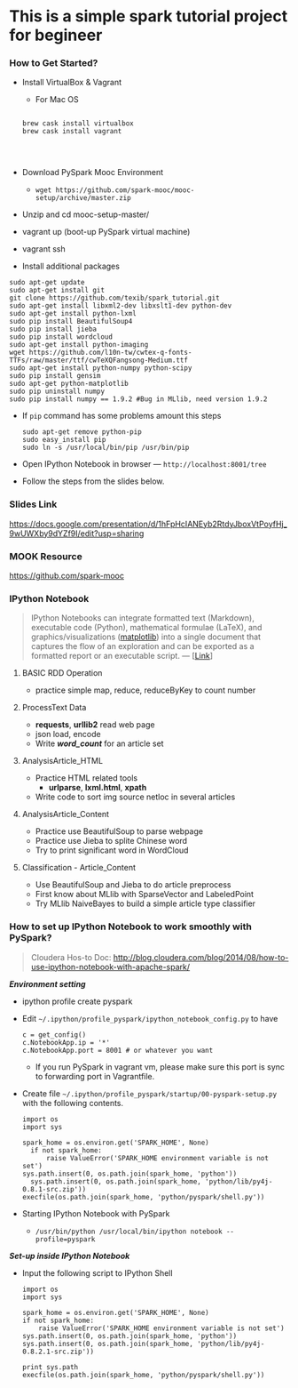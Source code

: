 # This is a simple spark tutorial project for begineer



### How to Get Started?

- Install VirtualBox & Vagrant
  - For Mac OS
  <pre><code>
  brew cask install virtualbox
  brew cask install vagrant
  </code><pre>
  
- Download PySpark Mooc Environment
  
  - `wget https://github.com/spark-mooc/mooc-setup/archive/master.zip`
  
- Unzip and cd mooc-setup-master/
  
- vagrant up (boot-up PySpark virtual machine)
  
- vagrant ssh
  
- Install additional packages
  
 ``` shell
sudo apt-get update
sudo apt-get install git
git clone https://github.com/texib/spark_tutorial.git
sudo apt-get install libxml2-dev libxslt1-dev python-dev
sudo apt-get install python-lxml
sudo pip install BeautifulSoup4
sudo pip install jieba
sudo pip install wordcloud
sudo apt-get install python-imaging
wget https://github.com/l10n-tw/cwtex-q-fonts-TTFs/raw/master/ttf/cwTeXQFangsong-Medium.ttf
sudo apt-get install python-numpy python-scipy
sudo pip install gensim
sudo apt-get python-matplotlib
sudo pip uninstall numpy
sudo pip install numpy == 1.9.2 #Bug in MLlib, need version 1.9.2
 ```
- If `pip` command has some problems amount this steps
  
  ``` shell
  sudo apt-get remove python-pip
  sudo easy_install pip
  sudo ln -s /usr/local/bin/pip /usr/bin/pip
  ```
  
- Open IPython Notebook in browser — `http://localhost:8001/tree`
  
- Follow the steps from the slides below.



### Slides Link

https://docs.google.com/presentation/d/1hFpHcIANEyb2RtdyJboxVtPoyfHj_9wUWXby9dYZf9I/edit?usp=sharing



### MOOK Resource

https://github.com/spark-mooc



### IPython Notebook

> IPython Notebooks can integrate formatted text (Markdown), executable code (Python), mathematical formulae (LaTeX), and graphics/visualizations ([matplotlib](http://matplotlib.org/)) into a single document that captures the flow of an exploration and can be exported as a formatted report or an executable script. — [[Link](http://blog.cloudera.com/blog/2014/08/how-to-use-ipython-notebook-with-apache-spark/)]

1. BASIC RDD Operation
   - practice simple map, reduce, reduceByKey to count number
2. ProcessText Data
   - **requests**, **urllib2** read web page
   - json load, encode
   - Write ***word_count*** for an article set
3. AnalysisArticle_HTML
   - Practice HTML related tools
     - **urlparse**, **lxml.html**, **xpath**
   - Write code to sort img source netloc in several articles

4. AnalysisArticle_Content
   - Practice use BeautifulSoup to parse webpage
   - Practice use Jieba to splite Chinese word
   - Try to print significant word in WordCloud

5. Classification - Article_Content
   - Use BeautifulSoup and Jieba to do article preprocess
   - First know about MLlib with SparseVector and LabeledPoint
   - Try MLlib NaiveBayes to build a simple article type classifier


### How to set up IPython Notebook to work smoothly with PySpark?

> Cloudera Hos-to Doc: http://blog.cloudera.com/blog/2014/08/how-to-use-ipython-notebook-with-apache-spark/

***Environment setting***

- ipython profile create pyspark
  
- Edit `~/.ipython/profile_pyspark/ipython_notebook_config.py` to have
  
  ``` shell
  c = get_config()
  c.NotebookApp.ip = '*'
  c.NotebookApp.port = 8001 # or whatever you want
  ```
  
  - If you run PySpark in vagrant vm, please make sure this port is sync to forwarding port in Vagrantfile.
  
- Create file `~/.ipython/profile_pyspark/startup/00-pyspark-setup.py` with the following contents.
  
  ``` shell
  import os
  import sys
   
  spark_home = os.environ.get('SPARK_HOME', None)
    if not spark_home:
        raise ValueError('SPARK_HOME environment variable is not set')
  sys.path.insert(0, os.path.join(spark_home, 'python'))
    sys.path.insert(0, os.path.join(spark_home, 'python/lib/py4j-0.8.1-src.zip'))
  execfile(os.path.join(spark_home, 'python/pyspark/shell.py'))
  ```
  
- Starting IPython Notebook with PySpark
  
  - `/usr/bin/python /usr/local/bin/ipython notebook --profile=pyspark`

***Set-up inside IPython Notebook***

- Input the following script to IPython Shell
  
  ``` shell
  import os
  import sys
  
  spark_home = os.environ.get('SPARK_HOME', None)
  if not spark_home:
      raise ValueError('SPARK_HOME environment variable is not set')
  sys.path.insert(0, os.path.join(spark_home, 'python'))
  sys.path.insert(0, os.path.join(spark_home, 'python/lib/py4j-0.8.2.1-src.zip'))
  
  print sys.path
  execfile(os.path.join(spark_home, 'python/pyspark/shell.py'))
  ```
